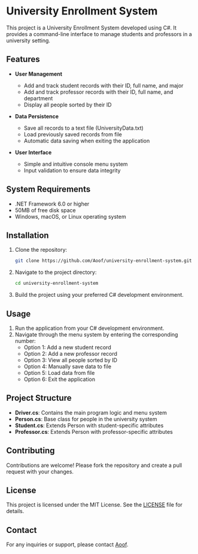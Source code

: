 # University Enrollment System

This project is a University Enrollment System developed using C#. It provides a command-line interface to manage students and professors in a university setting.

## Features

- **User Management**
  - Add and track student records with their ID, full name, and major
  - Add and track professor records with their ID, full name, and department
  - Display all people sorted by their ID

- **Data Persistence**
  - Save all records to a text file (UniversityData.txt)
  - Load previously saved records from file
  - Automatic data saving when exiting the application

- **User Interface**
  - Simple and intuitive console menu system
  - Input validation to ensure data integrity

## System Requirements

- .NET Framework 6.0 or higher
- 50MB of free disk space
- Windows, macOS, or Linux operating system

## Installation

1. Clone the repository:
    ```sh
    git clone https://github.com/Aoof/university-enrollment-system.git
    ```
2. Navigate to the project directory:
    ```sh
    cd university-enrollment-system
    ```
3. Build the project using your preferred C# development environment.

## Usage

1. Run the application from your C# development environment.
2. Navigate through the menu system by entering the corresponding number:
   - Option 1: Add a new student record
   - Option 2: Add a new professor record
   - Option 3: View all people sorted by ID
   - Option 4: Manually save data to file
   - Option 5: Load data from file
   - Option 6: Exit the application

## Project Structure

- **Driver.cs**: Contains the main program logic and menu system
- **Person.cs**: Base class for people in the university system
- **Student.cs**: Extends Person with student-specific attributes
- **Professor.cs**: Extends Person with professor-specific attributes

## Contributing

Contributions are welcome! Please fork the repository and create a pull request with your changes.

## License

This project is licensed under the MIT License. See the [LICENSE](LICENSE) file for details.

## Contact

For any inquiries or support, please contact [Aoof](https://github.com/aoof).
